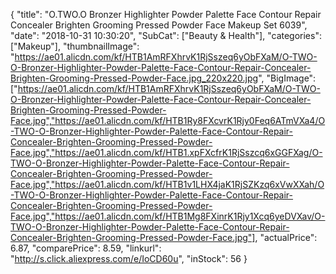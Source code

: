 {
	"title": "O.TWO.O Bronzer Highlighter Powder Palette Face Contour Repair Concealer Brighten Grooming Pressed Powder Face Makeup Set 6039",
	"date": "2018-10-31 10:30:20",
	"SubCat": ["Beauty & Health"],
	"categories": ["Makeup"],
	"thumbnailImage": "https://ae01.alicdn.com/kf/HTB1AmRFXhrvK1RjSszeq6yObFXaM/O-TWO-O-Bronzer-Highlighter-Powder-Palette-Face-Contour-Repair-Concealer-Brighten-Grooming-Pressed-Powder-Face.jpg_220x220.jpg",
	"BigImage": ["https://ae01.alicdn.com/kf/HTB1AmRFXhrvK1RjSszeq6yObFXaM/O-TWO-O-Bronzer-Highlighter-Powder-Palette-Face-Contour-Repair-Concealer-Brighten-Grooming-Pressed-Powder-Face.jpg","https://ae01.alicdn.com/kf/HTB1Ry8FXcvrK1Rjy0Feq6ATmVXa4/O-TWO-O-Bronzer-Highlighter-Powder-Palette-Face-Contour-Repair-Concealer-Brighten-Grooming-Pressed-Powder-Face.jpg","https://ae01.alicdn.com/kf/HTB1.xpFXcfrK1RjSszcq6xGGFXag/O-TWO-O-Bronzer-Highlighter-Powder-Palette-Face-Contour-Repair-Concealer-Brighten-Grooming-Pressed-Powder-Face.jpg","https://ae01.alicdn.com/kf/HTB1v1LHX4jaK1RjSZKzq6xVwXXah/O-TWO-O-Bronzer-Highlighter-Powder-Palette-Face-Contour-Repair-Concealer-Brighten-Grooming-Pressed-Powder-Face.jpg","https://ae01.alicdn.com/kf/HTB1Mg8FXinrK1Rjy1Xcq6yeDVXav/O-TWO-O-Bronzer-Highlighter-Powder-Palette-Face-Contour-Repair-Concealer-Brighten-Grooming-Pressed-Powder-Face.jpg"],
	"actualPrice": 6.87,
	"comparePrice": 8.59,
	"linkurl": "http://s.click.aliexpress.com/e/IoCD60u",
	"inStock": 56
}
